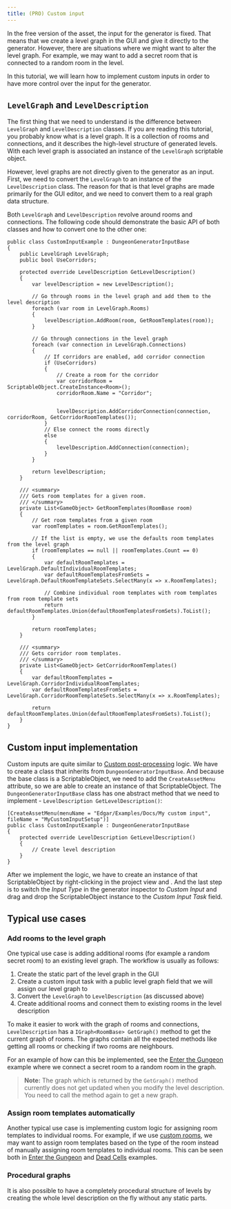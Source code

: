 ```yaml
---
title: (PRO) Custom input
---
```


In the free version of the asset, the input for the generator is fixed. That means that we create a level graph in the GUI and give it directly to the generator. However, there are situations where we might want to alter the level graph. For example, we may want to add a secret room that is connected to a random room in the level.

In this tutorial, we will learn how to implement custom inputs in order to have more control over the input for the generator.

## ```LevelGraph``` and ```LevelDescription```

The first thing that we need to understand is the difference between ```LevelGraph``` and ```LevelDescription``` classes. If you are reading this tutorial, you probably know what is a level graph. It is a collection of rooms and connections, and it describes the high-level structure of generated levels. With each level graph is associated an instance of the ```LevelGraph``` scriptable object. 

However, level graphs are not directly given to the generator as an input. First, we need to convert the ```LevelGraph``` to an instance of the ```LevelDescription``` class. The reason for that is that level graphs are made primarily for the GUI editor, and we need to convert them to a real graph data structure.

Both ```LevelGraph``` and ```LevelDescription``` revolve around rooms and connections. The following code should demonstrate the basic API of both classes and how to convert one to the other one:

    public class CustomInputExample : DungeonGeneratorInputBase
    {
        public LevelGraph LevelGraph;
        public bool UseCorridors;

        protected override LevelDescription GetLevelDescription()
        {
            var levelDescription = new LevelDescription();

            // Go through rooms in the level graph and add them to the level description
            foreach (var room in LevelGraph.Rooms)
            {
                levelDescription.AddRoom(room, GetRoomTemplates(room));
            }

            // Go through connections in the level graph
            foreach (var connection in LevelGraph.Connections)
            {
                // If corridors are enabled, add corridor connection
                if (UseCorridors)
                {
                    // Create a room for the corridor
                    var corridorRoom = ScriptableObject.CreateInstance<Room>();
                    corridorRoom.Name = "Corridor";


                    levelDescription.AddCorridorConnection(connection, corridorRoom, GetCorridorRoomTemplates());
                }
                // Else connect the rooms directly
                else
                {
                    levelDescription.AddConnection(connection);
                }
            }

            return levelDescription;
        }

        /// <summary>
        /// Gets room templates for a given room.
        /// </summary>
        private List<GameObject> GetRoomTemplates(RoomBase room)
        {
            // Get room templates from a given room
            var roomTemplates = room.GetRoomTemplates();

            // If the list is empty, we use the defaults room templates from the level graph
            if (roomTemplates == null || roomTemplates.Count == 0)
            {
                var defaultRoomTemplates = LevelGraph.DefaultIndividualRoomTemplates;
                var defaultRoomTemplatesFromSets = LevelGraph.DefaultRoomTemplateSets.SelectMany(x => x.RoomTemplates);

                // Combine individual room templates with room templates from room template sets
                return defaultRoomTemplates.Union(defaultRoomTemplatesFromSets).ToList();
            }

            return roomTemplates;
        }

        /// <summary>
        /// Gets corridor room templates.
        /// </summary>
        private List<GameObject> GetCorridorRoomTemplates()
        {
            var defaultRoomTemplates = LevelGraph.CorridorIndividualRoomTemplates;
            var defaultRoomTemplatesFromSets = LevelGraph.CorridorRoomTemplateSets.SelectMany(x => x.RoomTemplates);

            return defaultRoomTemplates.Union(defaultRoomTemplatesFromSets).ToList();
        }
    }

## Custom input implementation

Custom inputs are quite similar to [Custom post-processing](../generators/post-process.md) logic. We have to create a class that inherits from `DungeonGeneratorInputBase`. And because the base class is a ScriptableObject, we need to add the `CreateAssetMenu` attribute, so we are able to create an instance of that ScriptableObject. The `DungeonGeneratorInputBase` class has one abstract method that we need to implement - `LevelDescription GetLevelDescription()`:

    [CreateAssetMenu(menuName = "Edgar/Examples/Docs/My custom input", fileName = "MyCustomInputSetup")]
    public class CustomInputExample : DungeonGeneratorInputBase
    {
        protected override LevelDescription GetLevelDescription()
        {
            // Create level description
        }
    }

After we implement the logic, we have to create an instance of that ScriptableObject by right-clicking in the project view and <Path path="2d:Examples/Docs/My custom input" />. And the last step is to switch the *Input Type* in the generator inspector to *Custom Input* and drag and drop the ScriptableObject instance to the *Custom Input Task* field.

## Typical use cases

### Add rooms to the level graph

One typical use case is adding additional rooms (for example a random secret room) to an existing level graph. The workflow is usually as follows:

1. Create the static part of the level graph in the GUI
2. Create a custom input task with a public level graph field that we will assign our level graph to
3. Convert the `LevelGraph` to `LevelDescription` (as discussed above)
4. Create additional rooms and connect them to existing rooms in the level description

To make it easier to work with the graph of rooms and connections, `LevelDescription` has a `IGraph<RoomBase> GetGraph()` method to get the current graph of rooms. The graphs contain all the expected methods like getting all rooms or checking if two rooms are neighbours.

For an example of how can this be implemented, see the [Enter the Gungeon](../examples/enter-the-gungeon.md) example where we connect a secret room to a random room in the graph.

> **Note:** The graph which is returned by the `GetGraph()` method currently does not get updated when you modify the level description. You need to call the method again to get a new graph.

### Assign room templates automatically

Another typical use case is implementing custom logic for assigning room templates to individual rooms. For example, if we use [custom rooms](../basics/level-graphs#pro-custom-rooms-and-connections), we may want to assign room templates based on the type of the room instead of manually assigning room templates to individual rooms. This can be seen both in [Enter the Gungeon](../examples/enter-the-gungeon.md) and [Dead Cells](../examples/dead-cells.md) examples.

### Procedural graphs

It is also possible to have a completely procedural structure of levels by creating the whole level description on the fly without any static parts.